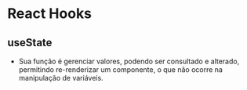 # React Hooks

## useState

- Sua função é gerenciar valores, podendo ser consultado e alterado, permitindo re-renderizar um componente, o que não ocorre na manipulação de variáveis.
